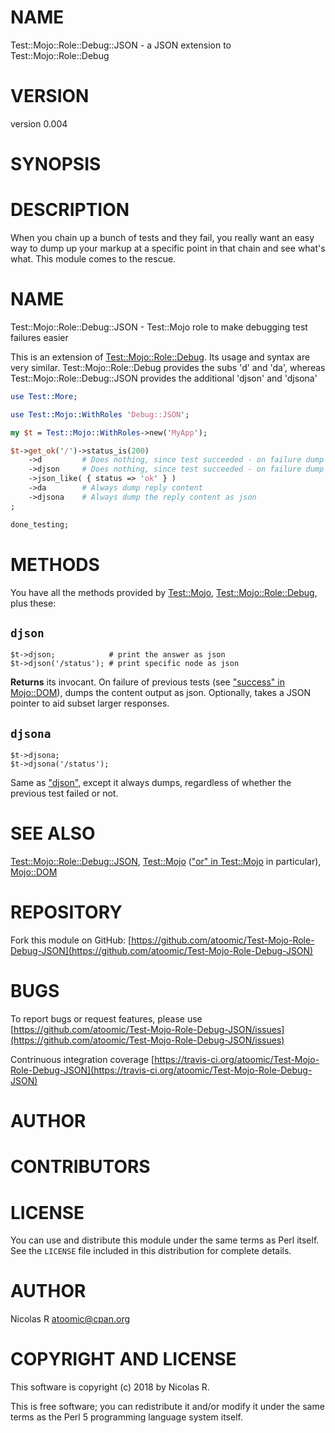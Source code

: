 # NAME

Test::Mojo::Role::Debug::JSON - a JSON extension to Test::Mojo::Role::Debug

# VERSION

version 0.004

# SYNOPSIS

# DESCRIPTION

When you chain up a bunch of tests and they fail, you really want an easy
way to dump up your markup at a specific point in that chain and see
what's what. This module comes to the rescue.

# NAME

Test::Mojo::Role::Debug::JSON - Test::Mojo role to make debugging test failures easier

This is an extension of [Test::Mojo::Role::Debug](https://metacpan.org/pod/Test%3A%3AMojo%3A%3ARole%3A%3ADebug).
Its usage and syntax are very similar.
Test::Mojo::Role::Debug provides the subs 'd' and 'da',
whereas Test::Mojo::Role::Debug::JSON provides the additional 'djson' and 'djsona'

```perl
use Test::More;

use Test::Mojo::WithRoles 'Debug::JSON';

my $t = Test::Mojo::WithRoles->new('MyApp');

$t->get_ok('/')->status_is(200)
    ->d         # Does nothing, since test succeeded - on failure dump content
    ->djson     # Does nothing, since test succeeded - on failure dump content as json
    ->json_like( { status => 'ok' } )
    ->da        # Always dump reply content
    ->djsona    # Always dump the reply content as json
;

done_testing;
```

# METHODS

You have all the methods provided by [Test::Mojo](https://metacpan.org/pod/Test%3A%3AMojo), [Test::Mojo::Role::Debug](https://metacpan.org/pod/Test%3A%3AMojo%3A%3ARole%3A%3ADebug), plus these:

## `djson`

```
$t->djson;            # print the answer as json
$t->djson('/status'); # print specific node as json
```

**Returns** its invocant.
On failure of previous tests (see ["success" in Mojo::DOM](https://metacpan.org/pod/Mojo%3A%3ADOM#success)),
dumps the content output as json. Optionally, takes a JSON pointer to aid subset
larger responses.

## `djsona`

```
$t->djsona;
$t->djsona('/status');
```

Same as ["djson"](#djson), except it always dumps, regardless of whether the previous
test failed or not.

# SEE ALSO

[Test::Mojo::Role::Debug::JSON](https://metacpan.org/pod/Test%3A%3AMojo%3A%3ARole%3A%3ADebug%3A%3AJSON), [Test::Mojo](https://metacpan.org/pod/Test%3A%3AMojo) (["or" in Test::Mojo](https://metacpan.org/pod/Test%3A%3AMojo#or) in particular), [Mojo::DOM](https://metacpan.org/pod/Mojo%3A%3ADOM)

# REPOSITORY

Fork this module on GitHub:
[https://github.com/atoomic/Test-Mojo-Role-Debug-JSON](https://github.com/atoomic/Test-Mojo-Role-Debug-JSON)

# BUGS

To report bugs or request features, please use
[https://github.com/atoomic/Test-Mojo-Role-Debug-JSON/issues](https://github.com/atoomic/Test-Mojo-Role-Debug-JSON/issues)

Contrinuous integration coverage
[https://travis-ci.org/atoomic/Test-Mojo-Role-Debug-JSON](https://travis-ci.org/atoomic/Test-Mojo-Role-Debug-JSON)

# AUTHOR

# CONTRIBUTORS

# LICENSE

You can use and distribute this module under the same terms as Perl itself.
See the `LICENSE` file included in this distribution for complete
details.

# AUTHOR

Nicolas R <atoomic@cpan.org>

# COPYRIGHT AND LICENSE

This software is copyright (c) 2018 by Nicolas R.

This is free software; you can redistribute it and/or modify it under
the same terms as the Perl 5 programming language system itself.
